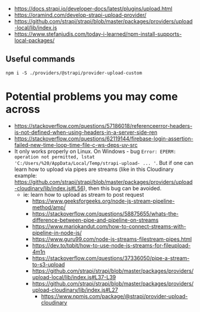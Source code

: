 - https://docs.strapi.io/developer-docs/latest/plugins/upload.html
- https://oramind.com/develop-strapi-upload-provider/
- https://github.com/strapi/strapi/blob/master/packages/providers/upload-local/lib/index.js
- https://www.stefanjudis.com/today-i-learned/npm-install-supports-local-packages/


## Useful commands

`npm i -S ./providers/@strapi/provider-upload-custom`

# Potential problems you may come across

- https://stackoverflow.com/questions/57186018/referenceerror-headers-is-not-defined-when-using-headers-in-a-server-side-ren
- https://stackoverflow.com/questions/62119144/firebase-login-assertion-failed-new-time-loop-time-file-c-ws-deps-uv-src
- It only works properly on Linux. On Windows - bug `Error: EPERM: operation not permitted, lstat 'C:/Users/%20/AppData/Local/Temp/strapi-upload- ... '`. But if one can learn how to upload via pipes are streams (like in this Cloudinary example: https://github.com/strapi/strapi/blob/master/packages/providers/upload-cloudinary/lib/index.js#L56), then this bug can be avoided.
	- ie: learn how to upload as stream to post request
		- https://www.geeksforgeeks.org/node-js-stream-pipeline-method/amp/
		- https://stackoverflow.com/questions/58875655/whats-the-difference-between-pipe-and-pipeline-on-streams
		- https://www.mariokandut.com/how-to-connect-streams-with-pipeline-in-node-js/
		- https://www.guru99.com/node-js-streams-filestream-pipes.html
		- https://dev.to/tqbit/how-to-use-node-js-streams-for-fileupload-4m1n
		- https://stackoverflow.com/questions/37336050/pipe-a-stream-to-s3-upload
		- https://github.com/strapi/strapi/blob/master/packages/providers/upload-local/lib/index.js#L37-L39
		- https://github.com/strapi/strapi/blob/master/packages/providers/upload-cloudinary/lib/index.js#L27
			- https://www.npmjs.com/package/@strapi/provider-upload-cloudinary
